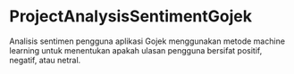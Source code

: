 # ProjectAnalysisSentimentGojek
Analisis sentimen pengguna aplikasi Gojek menggunakan metode machine learning untuk menentukan apakah ulasan pengguna bersifat positif, negatif, atau netral.
